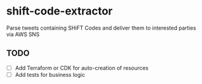 # shift-code-extractor
Parse tweets containing SHiFT Codes and deliver them to interested parties via AWS SNS

## TODO

- [ ] Add Terraform or CDK for auto-creation of resources
- [ ] Add tests for business logic
